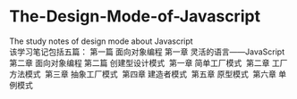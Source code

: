 # The-Design-Mode-of-Javascript
The study notes of  design mode about Javascript  
该学习笔记包括五篇：
第一篇 面向对象编程
  第一章 灵活的语言——JavaScript
  第二章 面向对象编程
第二篇 创建型设计模式
  第一章 简单工厂模式
  第二章 工厂方法模式
  第三章 抽象工厂模式
  第四章 建造者模式
  第五章 原型模式
  第六章 单例模式
